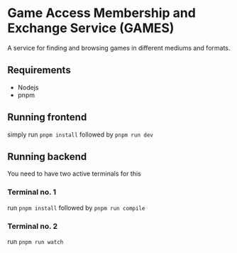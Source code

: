 # Game Access Membership and Exchange Service (GAMES)  
A service for finding and browsing games in different mediums and formats.


## Requirements
* Nodejs
* pnpm

## Running frontend
simply run ```pnpm install``` followed by ```pnpm run dev```

## Running backend
You need to have two active terminals for this

### Terminal no. 1
run ```pnpm install``` followed by ```pnpm run compile```

### Terminal no. 2
run ```pnpm run watch```
